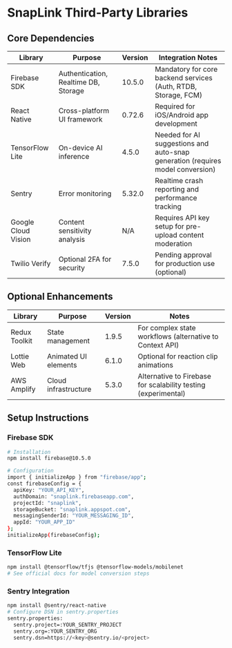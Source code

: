 # SnapLink Third-Party Libraries

## Core Dependencies

| Library               | Purpose                          | Version | Integration Notes                                                                 |
|-----------------------|----------------------------------|---------|-----------------------------------------------------------------------------------|
| Firebase SDK          | Authentication, Realtime DB, Storage | 10.5.0  | Mandatory for core backend services (Auth, RTDB, Storage, FCM)                     |
| React Native          | Cross-platform UI framework      | 0.72.6  | Required for iOS/Android app development                                           |
| TensorFlow Lite       | On-device AI inference           | 4.5.0   | Needed for AI suggestions and auto-snap generation (requires model conversion)     |
| Sentry                | Error monitoring                 | 5.32.0  | Realtime crash reporting and performance tracking                                  |
| Google Cloud Vision   | Content sensitivity analysis     | N/A     | Requires API key setup for pre-upload content moderation                          |
| Twilio Verify         | Optional 2FA for security        | 7.5.0   | Pending approval for production use (optional)                                    |

## Optional Enhancements

| Library               | Purpose                          | Version | Notes                                                                 |
|-----------------------|----------------------------------|---------|-----------------------------------------------------------------------|
| Redux Toolkit         | State management                 | 1.9.5   | For complex state workflows (alternative to Context API)                  |
| Lottie Web            | Animated UI elements             | 6.1.0   | Optional for reaction clip animations                                      |
| AWS Amplify           | Cloud infrastructure             | 5.3.0   | Alternative to Firebase for scalability testing (experimental)            |

## Setup Instructions

### Firebase SDK
```bash
# Installation
npm install firebase@10.5.0

# Configuration
import { initializeApp } from "firebase/app";
const firebaseConfig = {
  apiKey: "YOUR_API_KEY",
  authDomain: "snaplink.firebaseapp.com",
  projectId: "snaplink",
  storageBucket: "snaplink.appspot.com",
  messagingSenderId: "YOUR_MESSAGING_ID",
  appId: "YOUR_APP_ID"
};
initializeApp(firebaseConfig);
```

### TensorFlow Lite
```bash
npm install @tensorflow/tfjs @tensorflow-models/mobilenet
# See official docs for model conversion steps
```

### Sentry Integration
```bash
npm install @sentry/react-native
# Configure DSN in sentry.properties
sentry.properties:
  sentry.project=:YOUR_SENTRY_PROJECT
  sentry.org=:YOUR_SENTRY_ORG
  sentry.dsn=https://<key>@sentry.io/<project>
